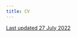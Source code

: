 ```yaml
---
title: CV
---
```

[Last updated 27 July 2022](https://docs.google.com/viewer?url=https://github.com/leahwhite/leahwhite.github.io/raw/main/cv/cv.pdf)
